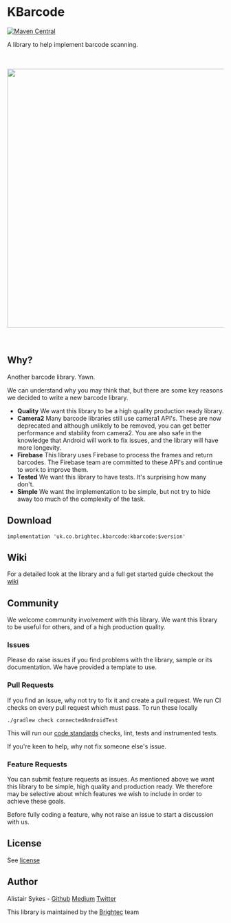 # KBarcode

[![Maven Central](https://maven-badges.herokuapp.com/maven-central/uk.co.brightec.kbarcode/kbarcode/badge.png?style=for-the-badge)](https://maven-badges.herokuapp.com/maven-central/uk.co.brightec.kbarcode/kbarcode)

A library to help implement barcode scanning.

<br />
<br />
<div align="center">
  <img width="600" src="https://raw.githubusercontent.com/brightec/KBarcode/master/LogoLarge.png">
</div>
<br />
<br />

## Why?

Another barcode library. Yawn.

We can understand why you may think that, but there are some key reasons we decided to write a new barcode library.

-  **Quality** We want this library to be a high quality production ready library.
-  **Camera2** Many barcode libraries still use camera1 API's. These are now deprecated and although unlikely to be removed, you can get better performance and stability from camera2. You are also safe in the knowledge that Android will work to fix issues, and the library will have more longevity.
-  **Firebase** This library uses Firebase to process the frames and return barcodes. The Firebase team are committed to these API's and continue to work to improve them.
-  **Tested** We want this library to have tests. It's surprising how many don't.
-  **Simple** We want the implementation to be simple, but not try to hide away too much of the complexity of the task.

## Download

```
implementation 'uk.co.brightec.kbarcode:kbarcode:$version'
```

## Wiki

For a detailed look at the library and a full get started guide checkout the [wiki](https://github.com/brightec/KBarcode/wiki)

## Community

We welcome community involvement with this library. We want this library to be useful for others, and of a high production quality.

### Issues

Please do raise issues if you find problems with the library, sample or its documentation. We have provided a template to use.

### Pull Requests

If you find an issue, why not try to fix it and create a pull request. We run CI checks on every pull request which must pass.
To run these locally
```
./gradlew check connectedAndroidTest
```

This will run our [code standards](https://github.com/brightec/Guidelines_Android) checks, lint, tests and instrumented tests.

If you're keen to help, why not fix someone else's issue.

### Feature Requests

You can submit feature requests as issues. As mentioned above we want this library to be simple, high quality and production ready. We therefore may be selective about which features we wish to include in order to achieve these goals.

Before fully coding a feature, why not raise an issue to start a discussion with us.

## License

See [license](LICENSE)

## Author

Alistair Sykes - [Github](https://github.com/alistairsykes) [Medium](https://medium.com/@alistairsykes) [Twitter](https://twitter.com/SykesAlistair)

This library is maintained by the [Brightec](https://www.brightec.co.uk/) team
